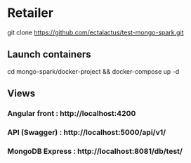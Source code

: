 # Retailer

git clone https://github.com/ectalactus/test-mongo-spark.git

## Launch containers

cd mongo-spark/docker-project && docker-compose up -d

## Views

### Angular front : http://localhost:4200
### API (Swagger) : http://localhost:5000/api/v1/
### MongoDB Express : http://localhost:8081/db/test/
